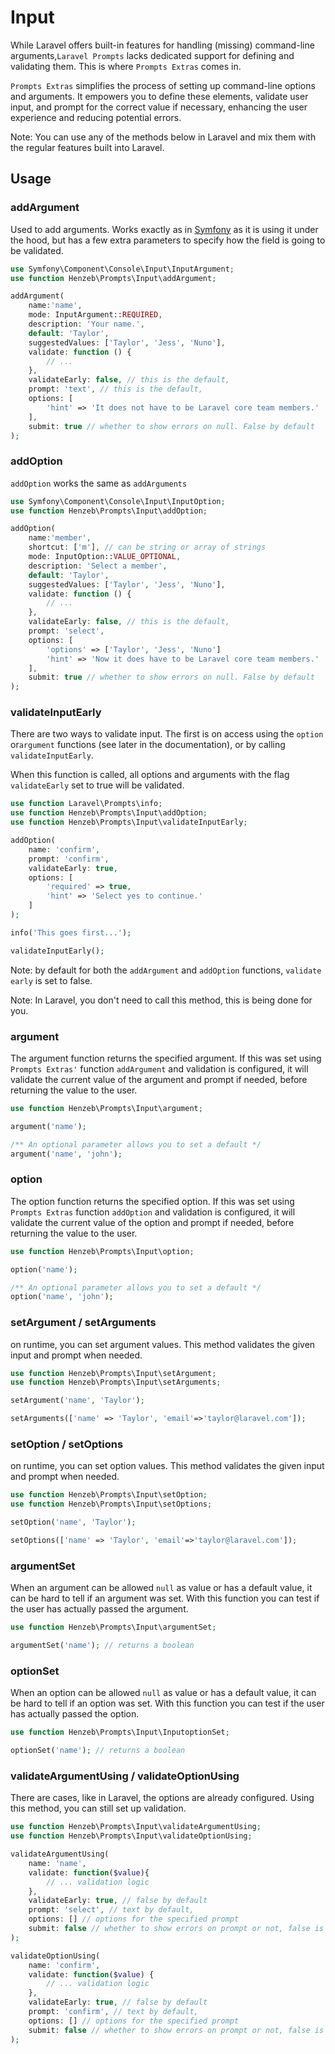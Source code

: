 # Input

While Laravel offers built-in features for handling (missing) command-line arguments,`Laravel Prompts` lacks dedicated
support for defining and validating them. This is where `Prompts Extras` comes in.

`Prompts Extras` simplifies the process of setting up command-line options and arguments. It empowers you to define
these elements, validate user input, and prompt for the correct value if necessary, enhancing the user experience and
reducing potential errors.

Note: You can use any of the methods below in Laravel and mix them with the regular features built into Laravel.

## Usage

### addArgument

Used to add arguments. Works exactly as in [Symfony](https://symfony.com/doc/current/console/input.html) as it is using
it under the hood, but has a few extra
parameters to specify how the field is going to be validated.

```php
use Symfony\Component\Console\Input\InputArgument;
use function Henzeb\Prompts\Input\addArgument;

addArgument(
    name:'name',
    mode: InputArgument::REQUIRED,
    description: 'Your name.',
    default: 'Taylor',
    suggestedValues: ['Taylor', 'Jess', 'Nuno'],
    validate: function () { 
        // ...
    },
    validateEarly: false, // this is the default,
    prompt: 'text', // this is the default,
    options: [
        'hint' => 'It does not have to be Laravel core team members.'
    ],
    submit: true // whether to show errors on null. False by default
);
```

### addOption

`addOption` works the same as `addArguments`

```php
use Symfony\Component\Console\Input\InputOption;
use function Henzeb\Prompts\Input\addOption;

addOption(
    name:'member',
    shortcut: ['m'], // can be string or array of strings
    mode: InputOption::VALUE_OPTIONAL,
    description: 'Select a member',
    default: 'Taylor',
    suggestedValues: ['Taylor', 'Jess', 'Nuno'],
    validate: function () { 
        // ...
    },
    validateEarly: false, // this is the default,
    prompt: 'select',
    options: [
        'options' => ['Taylor', 'Jess', 'Nuno']
        'hint' => 'Now it does have to be Laravel core team members.'
    ],
    submit: true // whether to show errors on null. False by default
);
```

### validateInputEarly

There are two ways to validate input. The first is on access using the `option` or`argument` functions
(see later in the documentation), or by calling `validateInputEarly`.

When this function is called, all options and arguments with the flag `validateEarly` set to true will be validated.

```php
use function Laravel\Prompts\info;
use function Henzeb\Prompts\Input\addOption;
use function Henzeb\Prompts\Input\validateInputEarly;

addOption(
    name: 'confirm',
    prompt: 'confirm',
    validateEarly: true,
    options: [
        'required' => true,
        'hint' => 'Select yes to continue.'
    ]
);

info('This goes first...');

validateInputEarly();
```

Note: by default for both the `addArgument` and `addOption` functions, `validate early` is set to false.

Note: In Laravel, you don't need to call this method, this is being done for
you.

### argument

The argument function returns the specified argument. If this was set using `Prompts Extras'` function `addArgument`
and validation is configured, it will validate the current value of the argument and prompt if needed, before
returning the value to the user.

```php
use function Henzeb\Prompts\Input\argument;

argument('name');

/** An optional parameter allows you to set a default */
argument('name', 'john'); 
```

### option

The option function returns the specified option. If this was set using
`Prompts Extras` function `addOption` and validation is configured,
it will validate the current value of the option and prompt if needed, before
returning the value to the user.

```php
use function Henzeb\Prompts\Input\option;

option('name');

/** An optional parameter allows you to set a default */
option('name', 'john'); 
```

### setArgument / setArguments

on runtime, you can set argument values. This method validates the given input and prompt when needed.

````php
use function Henzeb\Prompts\Input\setArgument;
use function Henzeb\Prompts\Input\setArguments;

setArgument('name', 'Taylor');

setArguments(['name' => 'Taylor', 'email'=>'taylor@laravel.com']);
````

### setOption / setOptions

on runtime, you can set option values. This method validates the given input and prompt when needed.

````php
use function Henzeb\Prompts\Input\setOption;
use function Henzeb\Prompts\Input\setOptions;

setOption('name', 'Taylor');

setOptions(['name' => 'Taylor', 'email'=>'taylor@laravel.com']);
````

### argumentSet

When an argument can be allowed `null` as value or has a default value,
it can be hard to tell if an argument was set. With this function you can
test if the user has actually passed the argument.

```php
use function Henzeb\Prompts\Input\argumentSet;

argumentSet('name'); // returns a boolean
```

### optionSet

When an option can be allowed `null` as value or has a default value,
it can be hard to tell if an option was set. With this function you can
test if the user has actually passed the option.

```php
use function Henzeb\Prompts\Input\InputoptionSet;

optionSet('name'); // returns a boolean
```

### validateArgumentUsing / validateOptionUsing

There are cases, like in Laravel, the options are already configured. Using
this method, you can still set up validation.

```php
use function Henzeb\Prompts\Input\validateArgumentUsing;
use function Henzeb\Prompts\Input\validateOptionUsing;

validateArgumentUsing(
    name: 'name',
    validate: function($value){
        // ... validation logic
    },
    validateEarly: true, // false by default
    prompt: 'select', // text by default,
    options: [] // options for the specified prompt
    submit: false // whether to show errors on prompt or not, false is default
);

validateOptionUsing(
    name: 'confirm',
    validate: function($value) {
        // ... validation logic
    },
    validateEarly: true, // false by default
    prompt: 'confirm', // text by default,
    options: [] // options for the specified prompt
    submit: false // whether to show errors on prompt or not, false is default
);

```

